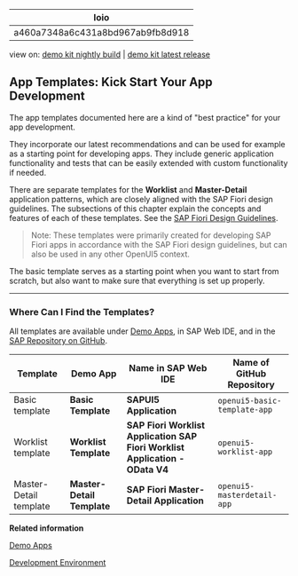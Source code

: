 <!-- loioa460a7348a6c431a8bd967ab9fb8d918 -->

| loio |
| -----|
| a460a7348a6c431a8bd967ab9fb8d918 |

<div id="loio">

view on: [demo kit nightly build](https://openui5nightly.hana.ondemand.com/#/topic/a460a7348a6c431a8bd967ab9fb8d918) | [demo kit latest release](https://openui5.hana.ondemand.com/#/topic/a460a7348a6c431a8bd967ab9fb8d918)</div>

## App Templates: Kick Start Your App Development

The app templates documented here are a kind of "best practice" for your app development.

They incorporate our latest recommendations and can be used for example as a starting point for developing apps. They include generic application functionality and tests that can be easily extended with custom functionality if needed.

There are separate templates for the **Worklist** and **Master-Detail** application patterns, which are closely aligned with the SAP Fiori design guidelines. The subsections of this chapter explain the concepts and features of each of these templates. See the  [SAP Fiori Design Guidelines](https://experience.sap.com/fiori-design-web/).

> Note:
> These templates were primarily created for developing SAP Fiori apps in accordance with the SAP Fiori design guidelines, but can also be used in any other OpenUI5 context.
> 
> 

The basic template serves as a starting point when you want to start from scratch, but also want to make sure that everything is set up properly.

***

<a name="loioa460a7348a6c431a8bd967ab9fb8d918__section_prm_bjk_l1b"/>

### Where Can I Find the Templates?

All templates are available under [Demo Apps](https://openui5.hana.ondemand.com/#demoapps.html), in SAP Web IDE, and in the [SAP Repository on GitHub](https://github.com/SAP).

|Template|Demo App|Name in SAP Web IDE |Name of GitHub Repository|
|--------|--------|--------------------|-------------------------|
|Basic template| **Basic Template** | **SAPUI5 Application** | `openui5-basic-template-app` |
|Worklist template| **Worklist Template** | **SAP Fiori Worklist Application** **SAP Fiori Worklist Application - OData V4** | `openui5-worklist-app` |
|Master-Detail template| **Master-Detail Template** | **SAP Fiori Master-Detail Application** | `openui5-masterdetail-app` |

**Related information**  


[Demo Apps](Demo_Apps_a3ab54e.md)

[Development Environment](Development_Environment_7bb04e0.md)

